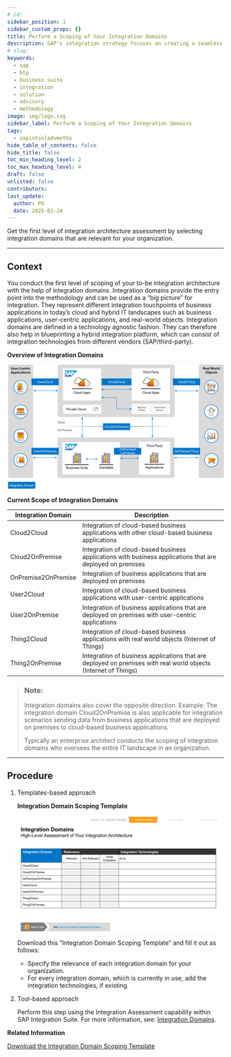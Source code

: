 ```yaml
---
# id: 
sidebar_position: 1
sidebar_custom_props: {}
title: Perform a Scoping of Your Integration Domains
description: SAP's integration strategy focuses on creating a seamless, intelligent suite of business applications by integrating end-to-end processes across SAP, partner, and third-party solutions, aiming to accelerate innovation and deliver significant business value. A key component of this strategy is the SAP Integration Solution Advisory Methodology, which provides a comprehensive framework for defining, documenting, and executing enterprise integration strategies, covering both technical and organizational aspects, and can be adapted to various integration technologies and organizational needs.
# slug: 
keywords:
  - sap
  - btp
  - business suite
  - integration
  - solution
  - advisory
  - methodology
image: img/logo.svg
sidebar_label: Perform a Scoping of Your Integration Domains
tags:
  - sapintsoladvmetho
hide_table_of_contents: false
hide_title: false
toc_min_heading_level: 2
toc_max_heading_level: 4
draft: false
unlisted: false
contributors:
last_update:
  author: PO
  date: 2025-02-24
---
```


<!-- loio3a1b8817a2d7464caddb907262e22e9d -->

Get the first level of integration architecture assessment by selecting integration domains that are relevant for your organization.

***

## Context

You conduct the first level of scoping of your to-be integration architecture with the help of integration domains. Integration domains provide the entry point into the methodology and can be used as a “big picture” for integration. They represent different integration touchpoints of business applications in today’s cloud and hybrid IT landscapes such as business applications, user-centric applications, and real-world objects. Integration domains are defined in a technology agnostic fashion. They can therefore also help in blueprinting a hybrid integration platform, which can consist of integration technologies from different vendors \(SAP/third-party\).

  
  
**Overview of Integration Domains**

![](images/loio424361f9e8044ac296bd210ff25a2afa_LowRes.png "Overview of Integration Domains")

**Current Scope of Integration Domains**

|Integration Domain|Description|
|------------------|-----------|
|Cloud2Cloud|Integration of cloud-based business applications with other cloud-based business applications|
|Cloud2OnPremise|Integration of cloud-based business applications with business applications that are deployed on premises|
|OnPremise2OnPremise|Integration of business applications that are deployed on premises|
|User2Cloud|Integration of cloud-based business applications with user-centric applications|
|User2OnPremise|Integration of business applications that are deployed on premises with user-centric applications|
|Thing2Cloud|Integration of cloud-based business applications with real world objects \(Internet of Things\)|
|Thing2OnPremise|Integration of business applications that are deployed on premises with real world objects \(Internet of Things\)|

> ### Note:  
> Integration domains also cover the opposite direction. Example: The integration domain Cloud2OnPremise is also applicable for integration scenarios sending data from business applications that are deployed on premises to cloud-based business applications.
> 
> Typically an enterprise architect conducts the scoping of integration domains who oversees the entire IT landscape in an organization.

***

## Procedure

1.  Templates-based approach

      
      
    **Integration Domain Scoping Template**

    ![](images/loio212e94b5eaf641aa9c4ccb8819d742b8_LowRes.png "Integration Domain Scoping Template")

    Download this “Integration Domain Scoping Template” and fill it out as follows:

    -   Specify the relevance of each integration domain for your organization.
    -   For every integration domain, which is currently in use, add the integration technologies, if existing.

2.  Tool-based approach

    Perform this step using the Integration Assessment capability within SAP Integration Suite. For more information, see: [Integration Domains](https://help.sap.com/docs/SAP_INTEGRATION_SUITE/51ab953548be4459bfe8539ecaeee98d/957de135ee4c4d5d9778355d76760572.html?q=Integration%20Assessment#integration-domains).


**Related Information**  


[Download the Integration Domain Scoping Template](https://d.dam.sap.com/a/rfnvPVX?rc=10)

